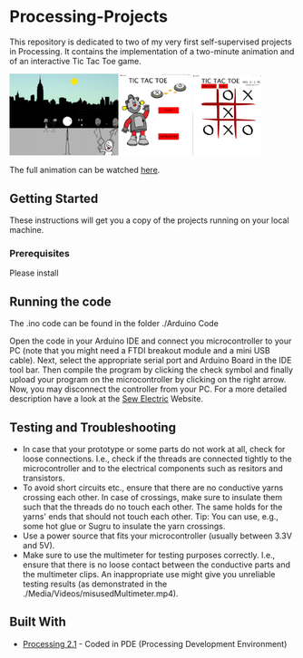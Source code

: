 # Processing-Projects

This repository is dedicated to two of my very first self-supervised projects in Processing.
It contains the implementation of a two-minute animation and of an interactive Tic Tac Toe game.


<p float="left">
  <img src="Photos/animation.png" width="38%" />
  <img src="Photos/ttt1.png" width="24.5%" /> 
  <img src="Photos/ttt2.png" width="24.5%" />
</p>


The full animation can be watched [here](https://youtu.be/5g5aKYJhM1g).

## Getting Started

These instructions will get you a copy of the projects running on your local machine.  


### Prerequisites

Please install

## Running the code

The .ino code can be found in the folder ./Arduino Code

Open the code in your Arduino IDE and connect you microcontroller to your PC (note that you might need a FTDI breakout module and a mini USB cable).
Next, select the appropriate serial port and Arduino Board in the IDE tool bar. Then compile the program by clicking the check symbol and finally upload your program on the microcontroller by clicking on the right arrow. Now, you may disconnect the controller from your PC. For a more detailed description have a look at the [Sew Electric](http://sewelectric.org/diy-projects/3-programming-your-lilypad/) Website.


## Testing and Troubleshooting

* In case that your prototype or some parts do not work at all, check for loose connections. I.e., check if the threads are connected tightly to the microcontroller and to the electrical components such as resitors and transistors.
* To avoid short circuits etc., ensure that there are no conductive yarns crossing each other. In case of crossings, make sure to insulate them such that the threads do no touch each other. The same holds for the yarns' ends that should not touch each other. Tip: You can use, e.g., some hot glue or Sugru to insulate the yarn crossings.
* Use a power source that fits your microcontroller (usually between 3.3V and 5V).
* Make sure to use the multimeter for testing purposes correctly. I.e., ensure that there is no loose contact between the conductive parts and the multimeter clips. An inappropriate use might give you unreliable testing results (as demonstrated in the ./Media/Videos/misusedMultimeter.mp4).

## Built With

* [Processing 2.1](https://processing.org/download/) - Coded in PDE (Processing Development Environment)

